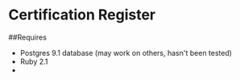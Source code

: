 Certification Register
===============

##Requires
 - Postgres 9.1 database (may work on others, hasn't been tested)
 - Ruby 2.1
 - 